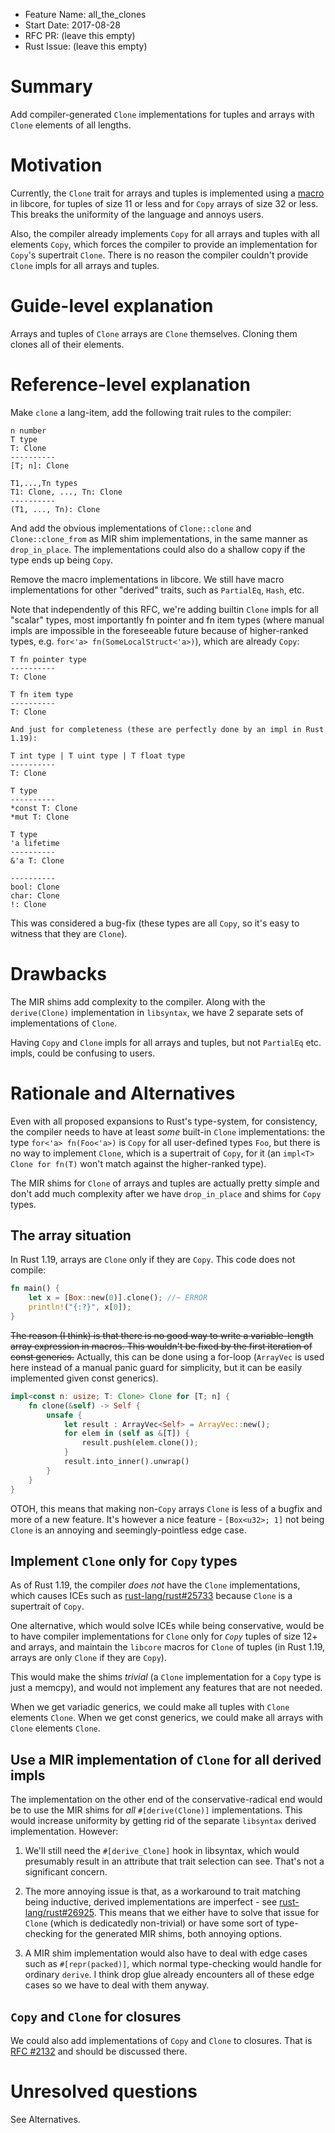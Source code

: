 - Feature Name: all_the_clones
- Start Date: 2017-08-28
- RFC PR: (leave this empty)
- Rust Issue: (leave this empty)

# Summary
[summary]: #summary

Add compiler-generated `Clone` implementations for tuples and arrays with `Clone` elements of all lengths.

# Motivation
[motivation]: #motivation

Currently, the `Clone` trait for arrays and tuples is implemented using a [macro] in libcore, for tuples of size 11 or less and for `Copy` arrays of size 32 or less. This breaks the uniformity of the language and annoys users.

Also, the compiler already implements `Copy` for all arrays and tuples with all elements `Copy`, which forces the compiler to provide an implementation for `Copy`'s supertrait `Clone`. There is no reason the compiler couldn't provide `Clone` impls for all arrays and tuples.

[macro]: https://github.com/rust-lang/rust/blob/f3d6973f41a7d1fb83029c9c0ceaf0f5d4fd7208/src/libcore/tuple.rs#L25

# Guide-level explanation
[guide-level-explanation]: #guide-level-explanation

Arrays and tuples of `Clone` arrays are `Clone` themselves. Cloning them clones all of their elements.

# Reference-level explanation
[reference-level-explanation]: #reference-level-explanation

Make `clone` a lang-item, add the following trait rules to the compiler:

```
n number
T type
T: Clone
----------
[T; n]: Clone

T1,...,Tn types
T1: Clone, ..., Tn: Clone
----------
(T1, ..., Tn): Clone
```

And add the obvious implementations of `Clone::clone` and `Clone::clone_from` as MIR shim implementations, in the same manner as `drop_in_place`. The implementations could also do a shallow copy if the type ends up being `Copy`.

Remove the macro implementations in libcore. We still have macro implementations for other "derived" traits, such as `PartialEq`, `Hash`, etc.

Note that independently of this RFC, we're adding builtin `Clone` impls for all "scalar" types, most importantly fn pointer and fn item types (where manual impls are impossible in the foreseeable future because of higher-ranked types, e.g. `for<'a> fn(SomeLocalStruct<'a>)`), which are already `Copy`:
```
T fn pointer type
----------
T: Clone

T fn item type
----------
T: Clone

And just for completeness (these are perfectly done by an impl in Rust 1.19):

T int type | T uint type | T float type
----------
T: Clone

T type
----------
*const T: Clone
*mut T: Clone

T type
'a lifetime
----------
&'a T: Clone

----------
bool: Clone
char: Clone
!: Clone
```

This was considered a bug-fix (these types are all `Copy`, so it's easy to witness that they are `Clone`).

# Drawbacks
[drawbacks]: #drawbacks

The MIR shims add complexity to the compiler. Along with the `derive(Clone)` implementation in `libsyntax`, we have 2 separate sets of implementations of `Clone`. 

Having `Copy` and `Clone` impls for all arrays and tuples, but not `PartialEq` etc. impls, could be confusing to users.

# Rationale and Alternatives
[alternatives]: #alternatives

Even with all proposed expansions to Rust's type-system, for consistency, the compiler needs to have at least *some* built-in `Clone` implementations: the type `for<'a> fn(Foo<'a>)` is `Copy` for all user-defined types `Foo`, but there is no way to implement `Clone`, which is a supertrait of `Copy`, for it (an `impl<T> Clone for fn(T)` won't match against the higher-ranked type).

The MIR shims for `Clone` of arrays and tuples are actually pretty simple and don't add much complexity after we have `drop_in_place` and shims for `Copy` types.

## The array situation

In Rust 1.19, arrays are `Clone` only if they are `Copy`. This code does not compile:
```Rust
fn main() {
    let x = [Box::new(0)].clone(); //~ ERROR
    println!("{:?}", x[0]);
}
```

~~The reason (I think) is that there is no good way to write a variable-length array expression in macros. This wouldn't be fixed by the first iteration of const generics.~~ Actually, this can be done using a for-loop (`ArrayVec` is used here instead of a manual panic guard for simplicity, but it can be easily implemented given const generics).
```Rust
impl<const n: usize; T: Clone> Clone for [T; n] {
    fn clone(&self) -> Self {
        unsafe {
            let result : ArrayVec<Self> = ArrayVec::new();
            for elem in (self as &[T]) {
                result.push(elem.clone());
            }
            result.into_inner().unwrap()
        }
    }
}
```

OTOH, this means that making non-`Copy` arrays `Clone` is less of a bugfix and more of a new feature. It's however a nice feature - `[Box<u32>; 1]` not being `Clone` is an annoying and seemingly-pointless edge case.

## Implement `Clone` only for `Copy` types

As of Rust 1.19, the compiler *does not* have the `Clone` implementations, which causes ICEs such as [rust-lang/rust#25733] because `Clone` is a supertrait of `Copy`.

One alternative, which would solve ICEs while being conservative, would be to have compiler implementations for `Clone` only for *`Copy`* tuples of size 12+ and arrays, and maintain the `libcore` macros for `Clone` of tuples (in Rust 1.19, arrays are only `Clone` if they are `Copy`).

This would make the shims *trivial* (a `Clone` implementation for a `Copy` type is just a memcpy), and would not implement any features that are not needed.

When we get variadic generics, we could make all tuples with `Clone` elements `Clone`. When we get const generics, we could make all arrays with `Clone` elements `Clone`.

## Use a MIR implementation of `Clone` for all derived impls

The implementation on the other end of the conservative-radical end would be to use the MIR shims for *all* `#[derive(Clone)]` implementations. This would increase uniformity by getting rid of the separate `libsyntax` derived implementation. However:

1. We'll still need the `#[derive_Clone]` hook in libsyntax, which would presumably result in an attribute that trait selection can see. That's not a significant concern.

2. The more annoying issue is that, as a workaround to trait matching being inductive, derived implementations are imperfect - see [rust-lang/rust#26925]. This means that we either have to solve that issue for `Clone` (which is dedicatedly non-trivial) or have some sort of type-checking for the generated MIR shims, both annoying options.

3. A MIR shim implementation would also have to deal with edge cases such as `#[repr(packed)]`, which normal type-checking would handle for ordinary `derive`. I think drop glue already encounters all of these edge cases so we have to deal with them anyway.

## `Copy` and `Clone` for closures

We could also add implementations of `Copy` and `Clone` to closures. That is [RFC #2132] and should be discussed there.

# Unresolved questions
[unresolved]: #unresolved-questions

See Alternatives.

[RFC #2132]: https://github.com/rust-lang/rfcs/pull/2132
[rust-lang/rust#25733]: https://github.com/rust-lang/rust/issues/25733
[rust-lang/rust#26925]: https://github.com/rust-lang/rust/issues/26925
